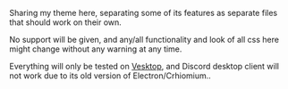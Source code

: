 Sharing my theme here, separating some of its features as separate files that should work on their own.

No support will be given, and any/all functionality and look of all css here might change without any warning at any time.

Everything will only be tested on [Vesktop](https://github.com/Vencord/Vesktop), and Discord desktop client will not work due to its old version of Electron/Crhiomium..
